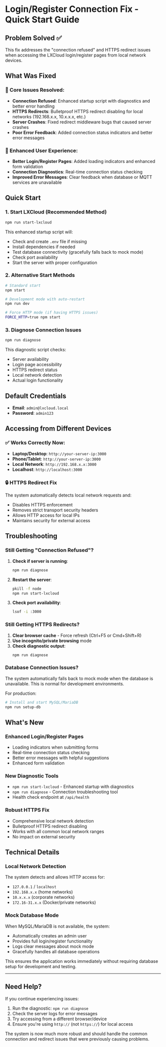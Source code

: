 # Login/Register Connection Fix - Quick Start Guide

## Problem Solved ✅

This fix addresses the "connection refused" and HTTPS redirect issues when accessing the LXCloud login/register pages from local network devices.

## What Was Fixed

### 🔧 Core Issues Resolved:
- **Connection Refused**: Enhanced startup script with diagnostics and better error handling
- **HTTPS Redirects**: Bulletproof HTTPS redirect disabling for local networks (192.168.x.x, 10.x.x.x, etc.)
- **Server Crashes**: Fixed redirect middleware bugs that caused server crashes
- **Poor Error Feedback**: Added connection status indicators and better error messages

### 🎨 Enhanced User Experience:
- **Better Login/Register Pages**: Added loading indicators and enhanced form validation
- **Connection Diagnostics**: Real-time connection status checking
- **Improved Error Messages**: Clear feedback when database or MQTT services are unavailable

## Quick Start

### 1. Start LXCloud (Recommended Method)
```bash
npm run start-lxcloud
```

This enhanced startup script will:
- Check and create `.env` file if missing
- Install dependencies if needed
- Test database connectivity (gracefully falls back to mock mode)
- Check port availability
- Start the server with proper configuration

### 2. Alternative Start Methods
```bash
# Standard start
npm start

# Development mode with auto-restart
npm run dev

# Force HTTP mode (if having HTTPS issues)
FORCE_HTTP=true npm start
```

### 3. Diagnose Connection Issues
```bash
npm run diagnose
```

This diagnostic script checks:
- Server availability
- Login page accessibility
- HTTPS redirect status
- Local network detection
- Actual login functionality

## Default Credentials

- **Email**: `admin@lxcloud.local`
- **Password**: `admin123`

## Accessing from Different Devices

### ✅ Works Correctly Now:
- **Laptop/Desktop**: `http://your-server-ip:3000`
- **Phone/Tablet**: `http://your-server-ip:3000`
- **Local Network**: `http://192.168.x.x:3000`
- **Localhost**: `http://localhost:3000`

### 🔒 HTTPS Redirect Fix
The system automatically detects local network requests and:
- Disables HTTPS enforcement
- Removes strict transport security headers
- Allows HTTP access for local IPs
- Maintains security for external access

## Troubleshooting

### Still Getting "Connection Refused"?

1. **Check if server is running**:
   ```bash
   npm run diagnose
   ```

2. **Restart the server**:
   ```bash
   pkill -f node
   npm run start-lxcloud
   ```

3. **Check port availability**:
   ```bash
   lsof -i :3000
   ```

### Still Getting HTTPS Redirects?

1. **Clear browser cache** - Force refresh (Ctrl+F5 or Cmd+Shift+R)
2. **Use incognito/private browsing** mode
3. **Check diagnostic output**:
   ```bash
   npm run diagnose
   ```

### Database Connection Issues?

The system automatically falls back to mock mode when the database is unavailable. This is normal for development environments.

For production:
```bash
# Install and start MySQL/MariaDB
npm run setup-db
```

## What's New

### Enhanced Login/Register Pages
- Loading indicators when submitting forms
- Real-time connection status checking
- Better error messages with helpful suggestions
- Enhanced form validation

### New Diagnostic Tools
- `npm run start-lxcloud` - Enhanced startup with diagnostics
- `npm run diagnose` - Connection troubleshooting tool
- Health check endpoint at `/api/health`

### Robust HTTPS Fix
- Comprehensive local network detection
- Bulletproof HTTPS redirect disabling
- Works with all common local network ranges
- No impact on external security

## Technical Details

### Local Network Detection
The system detects and allows HTTP access for:
- `127.0.0.1` / `localhost`
- `192.168.x.x` (home networks)
- `10.x.x.x` (corporate networks)
- `172.16-31.x.x` (Docker/private networks)

### Mock Database Mode
When MySQL/MariaDB is not available, the system:
- Automatically creates an admin user
- Provides full login/register functionality
- Logs clear messages about mock mode
- Gracefully handles all database operations

This ensures the application works immediately without requiring database setup for development and testing.

---

## Need Help?

If you continue experiencing issues:

1. Run the diagnostic: `npm run diagnose`
2. Check the server logs for error messages
3. Try accessing from a different browser/device
4. Ensure you're using `http://` (not `https://`) for local access

The system is now much more robust and should handle the common connection and redirect issues that were previously causing problems.